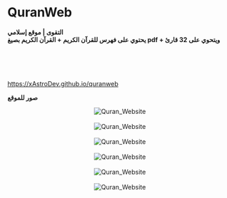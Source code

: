 # QuranWeb

<b> التقوى | موقع إسلامي</b><br>
<b> يحتوي على فهرس للقرآن الكريم + القرآن الكريم بصيغ pdf + ويتحوي على 32 قارئ</b><br>
<br><br>
<br><br>

https://xAstroDev.github.io/quranweb
 

<b> صور للموقع</b><br>
<p align="center">
  <img align="center" src="/Github/3.jpg" alt="Quran_Website">
  <br><br>
  <img align="center" src="/Github/4.jpg" alt="Quran_Website">
  <br><br>
  <img align="center" src="/Github/2.jpg" alt="Quran_Website">
  <br><br>
  <img align="center" src="/Github/1.jpg" alt="Quran_Website">
  <br><br>
  <img align="center" src="/Github/6.png" alt="Quran_Website">
  <br><br>
  <img align="center" src="/Github/5.png" alt="Quran_Website">
</p>

